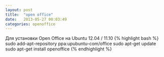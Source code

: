 ```yaml
---
layout: post
title:  "open office"
date:   2013-05-27 00:03:49
categories: openoffice
---
```

Для установки Open Office на Ubuntu 12.04 / 11.10
{% highlight bash %}
sudo add-apt-repository ppa:upubuntu-com/office
sudo apt-get update
sudo apt-get install openoffice
{% endhighlight %}